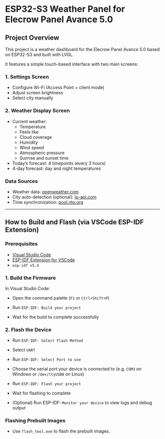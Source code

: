 # ESP32-S3 Weather Panel for Elecrow Panel Avance 5.0

## Project Overview

This project is a weather dashboard for the Elecrow Panel Avance 5.0 based on ESP32-S3 and built with LVGL.

It features a simple touch-based interface with two main screens:

### 1. Settings Screen
- Configure Wi-Fi (Access Point + client mode)
- Adjust screen brightness
- Select city manually

### 2. Weather Display Screen
- Current weather:
  - Temperature
  - Feels like
  - Cloud coverage
  - Humidity
  - Wind speed
  - Atmospheric pressure
  - Sunrise and sunset time
- Today’s forecast: 4 timepoints (every 3 hours)
- 4-day forecast: day and night temperatures

### Data Sources
- Weather data: [openweather.com](https://openweather.com)
- City auto-detection (optional): [ip-api.com](http://ip-api.com)
- Time synchronization: [pool.ntp.org](https://www.pool.ntp.org)

---

## How to Build and Flash (via VSCode ESP-IDF Extension)

### Prerequisites

- [Visual Studio Code](https://code.visualstudio.com/)
- [ESP-IDF Extension for VSCode](https://github.com/espressif/vscode-esp-idf-extension)
- `esp-idf v5.4`

### 1. Build the Firmware
In Visual Studio Code:

- Open the command palette (`F1` or `Ctrl+Shift+P`)

- Run `ESP-IDF: Build your project`

- Wait for the build to complete successfully

### 2. Flash the Device
 - Run `ESP-IDF: Select Flash Method`
 - Select `UART`
 - Run `ESP-IDF: Select Port to use`
 - Choose the serial port your device is connected to
    (e.g. `COM3` on Windows or `/dev/ttyUSB0` on Linux)
 - Run `ESP-IDF: Flash your project`
 - Wait for flashing to complete

 - (Optional) Run ESP-IDF: `Monitor your device` to view logs and debug output
 
 ### Flashing Prebuilt Images

- Use `flash_tool.exe` to flash the prebuilt images.